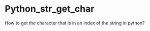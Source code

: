 Python_str_get_char
===================

How to get the character that is in an index of the string in python?
